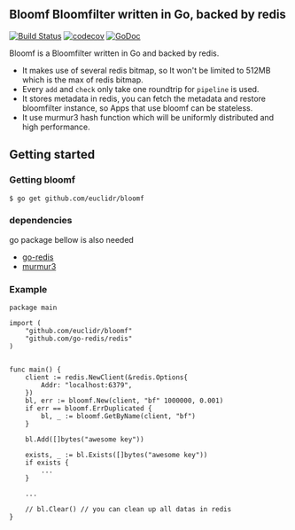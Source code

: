Bloomf Bloomfilter written in Go, backed by redis
-------------------------------------------------
[![Build Status](https://travis-ci.com/euclidr/bloomf.svg?branch=master)](https://travis-ci.com/euclidr/bloomf)
[![codecov](https://codecov.io/gh/euclidr/bloomf/branch/master/graph/badge.svg)](https://codecov.io/gh/euclidr/bloomf)
[![GoDoc](https://godoc.org/github.com/euclidr/bloomf?status.svg)](https://godoc.org/github.com/euclidr/bloomf)

Bloomf is a Bloomfilter written in Go and backed by redis. 

* It makes use of several redis bitmap, so It won't be limited to 512MB which is the max of redis bitmap. 
* Every `add` and `check` only take one roundtrip for `pipeline` is used. 
* It stores metadata in redis, you can fetch the metadata and restore bloomfilter instance, so Apps that use bloomf can be stateless.
* It use murmur3 hash function which will be uniformly distributed and high performance.

## Getting started

### Getting bloomf

```
$ go get github.com/euclidr/bloomf
```

### dependencies

go package bellow is also needed

* [go-redis](https://github.com/go-redis/redis)
* [murmur3](https://github.com/twmb/murmur3)


### Example

```
package main

import (
    "github.com/euclidr/bloomf"
    "github.com/go-redis/redis"
)


func main() {
    client := redis.NewClient(&redis.Options{
        Addr: "localhost:6379",
    })
    bl, err := bloomf.New(client, "bf" 1000000, 0.001)
    if err == bloomf.ErrDuplicated {
        bl, _ := bloomf.GetByName(client, "bf")
    }

    bl.Add([]bytes("awesome key"))

    exists, _ := bl.Exists([]bytes("awesome key"))
    if exists {
        ...
    }

    ...

    // bl.Clear() // you can clean up all datas in redis
}
```